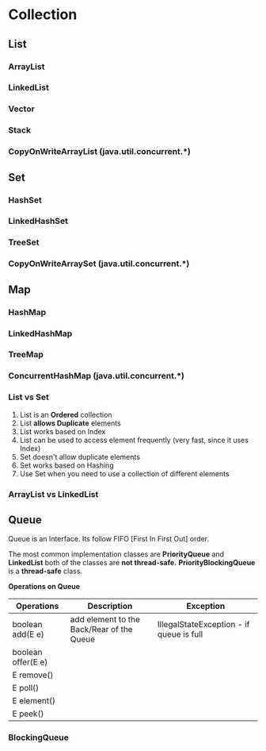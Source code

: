 # Collection

## List

### ArrayList
### LinkedList
### Vector
### Stack
### CopyOnWriteArrayList (java.util.concurrent.*)

## Set

### HashSet
### LinkedHashSet
### TreeSet
### CopyOnWriteArraySet (java.util.concurrent.*)

## Map

### HashMap
### LinkedHashMap
### TreeMap
### ConcurrentHashMap (java.util.concurrent.*)


### List vs Set

1. List is an **Ordered** collection
2. List **allows Duplicate** elements
3. List works based on Index
4. List can be used to access element frequently (very fast, since it uses Index)
5. Set doesn't allow duplicate elements
6. Set works based on Hashing
7. Use Set when you need to use a collection of different elements

### ArrayList vs LinkedList


## Queue

Queue is an Interface. Its follow FIFO [First In First Out] order.

The most common implementation classes are **PriorityQueue** and **LinkedList** both of the classes are **not thread-safe.** **PriorityBlockingQueue** is a **thread-safe** class.

**Operations on Queue**

| Operations         | Description                               | Exception                                |
|--------------------|-------------------------------------------|------------------------------------------|
| boolean add(E e)   | add element to the Back/Rear of the Queue | IllegalStateException - if queue is full |
| boolean offer(E e) |                                           |                                          |
| E remove()         |                                           |                                          |
| E poll()           |                                           |                                          |
| E element()        |                                           |                                          |
| E peek()           |                                           |                                          |


### BlockingQueue